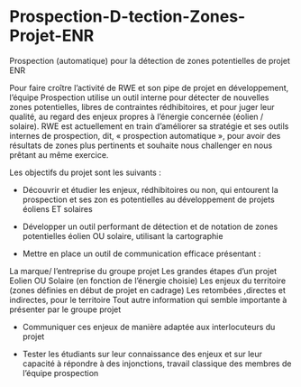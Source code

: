 # Prospection-D-tection-Zones-Projet-ENR
Prospection (automatique) pour la détection de zones potentielles de projet ENR

Pour faire croître l’activité de RWE et son pipe de projet en développement, l’équipe
Prospection utilise un outil interne pour détecter de nouvelles zones potentielles, libres de
contraintes rédhibitoires, et pour juger leur qualité, au regard des enjeux propres à l’énergie
concernée (éolien / solaire). RWE est actuellement en train d’améliorer sa stratégie et ses outils
internes de prospection, dit, « prospection automatique », pour avoir des résultats de zones plus
pertinents et souhaite nous challenger en nous prêtant au même exercice.

Les objectifs du projet sont les suivants :

- Découvrir et étudier les enjeux, rédhibitoires ou non, qui entourent la prospection et ses zon
es potentielles au développement de projets éoliens ET solaires

- Développer un outil performant de détection et de notation de zones potentielles éolien OU
solaire, utilisant la cartographie

- Mettre en place un outil de communication efficace présentant :

La marque/ l’entreprise du groupe projet
Les grandes étapes d’un projet Eolien OU Solaire (en fonction de l’énergie choisie)
Les enjeux du territoire (zones définies en début de projet en cadrage)
Les retombées ,directes et indirectes, pour le territoire
Tout autre information qui semble importante à présenter par le groupe projet

- Communiquer ces enjeux de manière adaptée aux interlocuteurs du projet

- Tester les étudiants sur leur connaissance des enjeux et sur leur capacité à répondre à des
injonctions, travail classique des membres de l’équipe prospection
